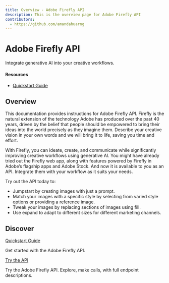 ```yaml
---
title: Overview - Adobe Firefly API
description: This is the overview page for Adobe Firefly API
contributors:
  - https://github.com/amandahuarng
---
```


<Hero slots="heading, text" background="rgb(233, 80, 80)"/>

# Adobe Firefly API

Integrate generative AI into your creative workflows.

<Resources slots="heading, links" sameAsOnThisPage/>

#### Resources

* [Quickstart Guide](./guides/)

## Overview

This documentation provides instructions for Adobe Firefly API. Firefly is the natural extension of the technology Adobe has produced over the past 40 years, driven by the belief that people should be empowered to bring their ideas into the world precisely as they imagine them. Describe your creative vision in your own words and we will bring it to life, saving you time and effort.

With Firefly, you can ideate, create, and communicate while significantly improving creative workflows using generative AI. You might have already tried out the Firefly web app, along with features powered by Firefly in Adobe’s flagship apps and Adobe Stock. And now it is available to you as an API. Integrate them with your workflow as it suits your needs.

Try out the API today to:

- Jumpstart by creating images with just a prompt.
- Match your images with a specific style by selecting from varied style options or providing a reference image.
- Tweak your images by replacing sections of images using fill.
- Use expand to adapt to different sizes for different marketing channels.

## Discover

<DiscoverBlock slots="link, text"/>

<!-- ### Get Started -->

[Quickstart Guide](guides/)

Get started with the Adobe Firefly API.

<DiscoverBlock slots="link, text"/>

<!-- ### API References -->

[Try the API](guides/api/upload_image/)

Try the Adobe Firefly API. Explore, make calls, with full endpoint descriptions.
